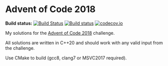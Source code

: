 Advent of Code 2018
===================

**Build status:** [![Build Status](https://travis-ci.org/ComicSansMS/AdventOfCode2018.svg?branch=master)](https://travis-ci.org/ComicSansMS/AdventOfCode2018)
[![Build status](https://ci.appveyor.com/api/projects/status/github/ComicSansMS/AdventOfCode2018?svg=true)](https://ci.appveyor.com/project/ComicSansMS/AdventOfCode2018)
[![codecov.io](https://codecov.io/github/ComicSansMS/AdventOfCode2018/coverage.svg?branch=master)](https://codecov.io/github/ComicSansMS/AdventOfCode2018?branch=master)


My solutions for the [Advent of Code 2018](https://adventofcode.com/2018/) challenge.

All solutions are written in C++20 and should work with any valid input from the challenge.

Use CMake to build (gcc8, clang7 or MSVC2017 required).
